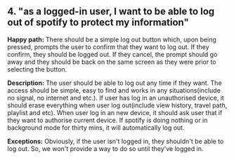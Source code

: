 ## 4. "as a logged-in user, I want to be able to log out of spotify to protect my information"

**Happy path:** There should be a simple log out button which, upon being pressed, prompts the user to confirm that they want to log out. If they confirm, they should be logged out. If they cancel, the prompt should go away and they should be back on the same screen as they were prior to selecting the button.

**Description:** The user should be able to log out any time if they want. The access should be simple, easy to find and works in any situations(include no signal, no internet and etc.). If user has log in an unauthorised device, it should erase everything when user log out(include view history, travel path, playlist and etc). When 
user log in an new device, it should ask user that if they want to authorise current device. If spotify is doing nothing or in background mode for thirty mins, it will automatically log out. 

**Exceptions:** Obviously, if the user isn't logged in, they shouldn't be able to log out. So, we won't provide a way to do so until they've logged in.

